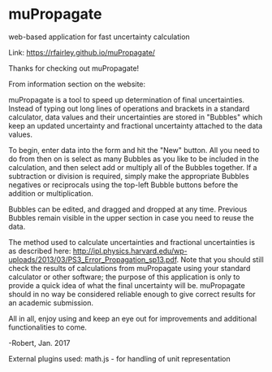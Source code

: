 # muPropagate
web-based application for fast uncertainty calculation

Link: https://rfairley.github.io/muPropagate/

Thanks for checking out muPropagate!

From information section on the website:

muPropagate is a tool to speed up determination of final uncertainties. Instead of typing out long lines of operations and brackets in a standard calculator, data values and their uncertainties are stored in "Bubbles" which keep an updated uncertainty and fractional uncertainty attached to the data values.

To begin, enter data into the form and hit the "New" button. All you need to do from then on is select as many Bubbles as you like to be included in the calculation, and then select add or multiply all of the Bubbles together. If a subtraction or division is required, simply make the appropriate Bubbles negatives or reciprocals using the top-left Bubble buttons before the addition or multiplication.

Bubbles can be edited, and dragged and dropped at any time. Previous Bubbles remain visible in the upper section in case you need to reuse the data.

The method used to calculate uncertainties and fractional uncertainties is as described here: http://ipl.physics.harvard.edu/wp-uploads/2013/03/PS3_Error_Propagation_sp13.pdf. Note that you should still check the results of calculations from muPropagate using your standard calculator or other software; the purpose of this application is only to provide a quick idea of what the final uncertainty will be. muPropagate should in no way be considered reliable enough to give correct results for an academic submission.

All in all, enjoy using and keep an eye out for improvements and additional functionalities to come.

-Robert, Jan. 2017

External plugins used:
math.js - for handling of unit representation
